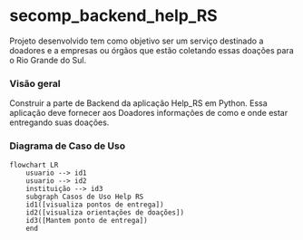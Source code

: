 # secomp_backend_help_RS
Projeto desenvolvido tem como objetivo ser um serviço destinado a doadores e a empresas ou órgãos que estão coletando essas doações para o Rio Grande do Sul.

### Visão geral
Construir a parte de Backend da aplicação Help_RS em Python. Essa aplicação deve fornecer aos Doadores informações de como e onde estar entregando suas doações.

### Diagrama de Caso de Uso
```mermaid
flowchart LR
    usuario --> id1
    usuario --> id2
    instituição --> id3
    subgraph Casos de Uso Help RS
    id1([visualiza pontos de entrega])
    id2([visualiza orientações de doações])
    id3([Mantem ponto de entrega])
    end
```
